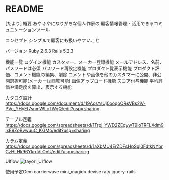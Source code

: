 # README

[たより]
概要
 あやふやになりがちな個人作家の
 顧客情報管理・活用できるコミュニケーションツール

コンセプト
 シンプルで顧客にも扱いやすいこと

バージョン
Ruby 2.6.3 Rails 5.2.3

機能一覧
 ログイン機能
 カスタマー、メーカー登録機能
 メールアドレス、名前、パスワードは必須
 パスワード再設定機能
 プロダクト覧表示機能
 プロダクト評価、コメント機能の編集、削除
 コメントや画像を他のカスタマーに公開、非公開選択可能(メーカーは閲覧可能)
 画像アップロード機能
 スコア付与機能
 平均評価や満足度を算出、表示する機能

カタログ設計
https://docs.google.com/document/d/19AosYsUj0ooqoORsVBs2iV-PVc_YHyEf7snmWLcTWgQ/edit?usp=sharing

テーブル定義
https://docs.google.com/spreadsheets/d/1Trpj_YWD2ZEqywT9loTRFLXdm9lxE9ZoBvwuuC_KGMo/edit?usp=sharing

カラム定義
https://docs.google.com/spreadsheets/d/1aXbMU4ErZDFsHpSgl0FdtkNYbrCzHLHk96YkrnVtOnU/edit?usp=sharing

UIflow
![tayori_UIflow](https://user-images.githubusercontent.com/44644840/67074967-3580de00-f1c5-11e9-957e-29b620f9dded.jpg)


使用予定Gem
carrierwave
mini_magick
devise
raty
jquery-rails
